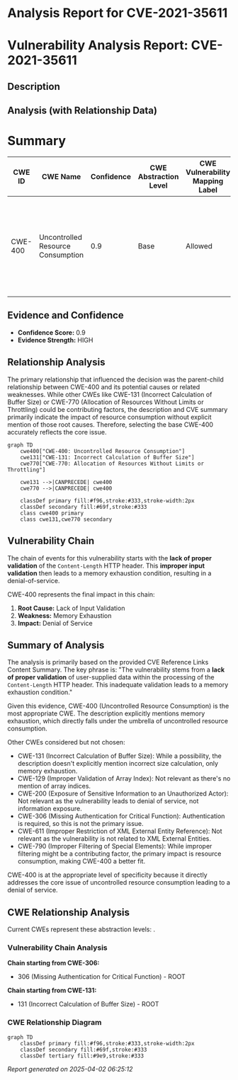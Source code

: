 # Analysis Report for CVE-2021-35611

# Vulnerability Analysis Report: CVE-2021-35611

## Description



## Analysis (with Relationship Data)

# Summary
| CWE ID | CWE Name | Confidence | CWE Abstraction Level | CWE Vulnerability Mapping Label | CWE-Vulnerability Mapping Notes |
|---|---|---|---|---|---|
| CWE-400 | Uncontrolled Resource Consumption | 0.9 | Base | Allowed | Primary CWE - The vulnerability leads to memory exhaustion, which is a form of uncontrolled resource consumption. |

## Evidence and Confidence

*   **Confidence Score:** 0.9
*   **Evidence Strength:** HIGH

## Relationship Analysis
The primary relationship that influenced the decision was the parent-child relationship between CWE-400 and its potential causes or related weaknesses. While other CWEs like CWE-131 (Incorrect Calculation of Buffer Size) or CWE-770 (Allocation of Resources Without Limits or Throttling) could be contributing factors, the description and CVE summary primarily indicate the impact of resource consumption without explicit mention of those root causes. Therefore, selecting the base CWE-400 accurately reflects the core issue.

```mermaid
graph TD
    cwe400["CWE-400: Uncontrolled Resource Consumption"]
    cwe131["CWE-131: Incorrect Calculation of Buffer Size"]
    cwe770["CWE-770: Allocation of Resources Without Limits or Throttling"]
    
    cwe131 -->|CANPRECEDE| cwe400
    cwe770 -->|CANPRECEDE| cwe400
    
    classDef primary fill:#f96,stroke:#333,stroke-width:2px
    classDef secondary fill:#69f,stroke:#333
    class cwe400 primary
    class cwe131,cwe770 secondary
```

## Vulnerability Chain
The chain of events for this vulnerability starts with the **lack of proper validation** of the `Content-Length` HTTP header. This **improper input validation** then leads to a memory exhaustion condition, resulting in a denial-of-service.

CWE-400 represents the final impact in this chain:

1.  **Root Cause:** Lack of Input Validation
2.  **Weakness:** Memory Exhaustion
3.  **Impact:** Denial of Service

## Summary of Analysis
The analysis is primarily based on the provided CVE Reference Links Content Summary. The key phrase is: "The vulnerability stems from a **lack of proper validation** of user-supplied data within the processing of the `Content-Length` HTTP header. This inadequate validation leads to a memory exhaustion condition."

Given this evidence, CWE-400 (Uncontrolled Resource Consumption) is the most appropriate CWE. The description explicitly mentions memory exhaustion, which directly falls under the umbrella of uncontrolled resource consumption.

Other CWEs considered but not chosen:

*   CWE-131 (Incorrect Calculation of Buffer Size): While a possibility, the description doesn't explicitly mention incorrect size calculation, only memory exhaustion.
*   CWE-129 (Improper Validation of Array Index): Not relevant as there's no mention of array indices.
*   CWE-200 (Exposure of Sensitive Information to an Unauthorized Actor): Not relevant as the vulnerability leads to denial of service, not information exposure.
*   CWE-306 (Missing Authentication for Critical Function): Authentication is required, so this is not the primary issue.
*   CWE-611 (Improper Restriction of XML External Entity Reference): Not relevant as the vulnerability is not related to XML External Entities.
*   CWE-790 (Improper Filtering of Special Elements): While improper filtering might be a contributing factor, the primary impact is resource consumption, making CWE-400 a better fit.

CWE-400 is at the appropriate level of specificity because it directly addresses the core issue of uncontrolled resource consumption leading to a denial of service.


## CWE Relationship Analysis

Current CWEs represent these abstraction levels: .


### Vulnerability Chain Analysis

**Chain starting from CWE-306:**
- 306 (Missing Authentication for Critical Function) - ROOT


**Chain starting from CWE-131:**
- 131 (Incorrect Calculation of Buffer Size) - ROOT



### CWE Relationship Diagram

```mermaid
graph TD
    classDef primary fill:#f96,stroke:#333,stroke-width:2px
    classDef secondary fill:#69f,stroke:#333
    classDef tertiary fill:#9e9,stroke:#333
```



*Report generated on 2025-04-02 06:25:12*
